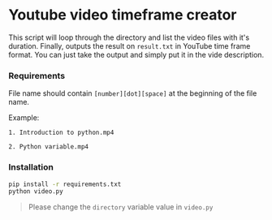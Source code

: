 # Youtube video timeframe creator

This script will loop through the directory and list the video files with it's duration. Finally, outputs the result on `result.txt` in YouTube time frame format. You can just take the output and simply put it in the vide description.


### Requirements
File name should contain `[number][dot][space]` at the beginning of the file name. 

Example: 

`1. Introduction to python.mp4` 

`2. Python variable.mp4`


### Installation
```bash
pip install -r requirements.txt
python video.py
```
> Please change the `directory` variable value in `video.py`
 
